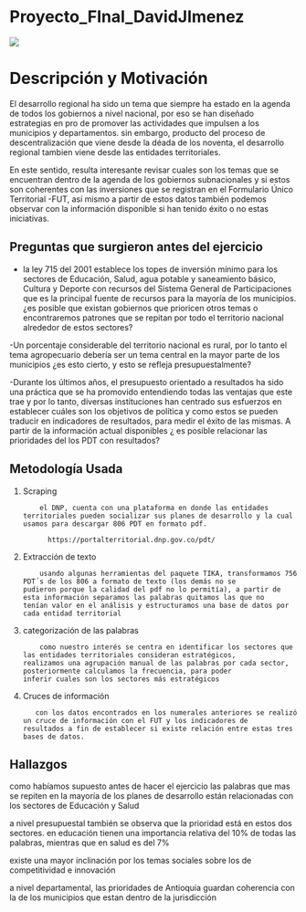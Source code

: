 # Proyecto_FInal_DavidJImenez


<img src="Word Art.png.png">

# Descripción y Motivación

El desarrollo regional ha sido un tema que siempre ha estado en la agenda de todos los gobiernos a nivel nacional, por eso se han diseñado estrategias en pro de promover las actividades que impulsen a los municipios y departamentos. sin embargo, producto del proceso de descentralización que viene desde la déada de los noventa, el desarrollo regional tambien viene desde las entidades territoriales.

En este sentido, resulta interesante revisar cuales son los temas que se encuentran dentro de la agenda de los gobiernos subnacionales y si estos son coherentes con las inversiones que se registran en el Formulario Único Territorial -FUT, así mismo a partir de estos datos también podemos observar con la información disponible si han tenido éxito o no estas iniciativas.



## Preguntas que surgieron antes del ejercicio

- la ley 715 del 2001 establece los topes de inversión mínimo para los sectores de Educación, Salud, agua potable y saneamiento básico, Cultura y Deporte con recursos del Sistema General de Participaciones que es la principal fuente de recursos para la mayoría de los municipios. ¿es posible que existan gobiernos que prioricen otros temas o encontraremos patrones que se repitan por todo el territorio nacional alrededor de estos sectores?

-Un porcentaje considerable del territorio nacional es rural, por lo tanto el tema agropecuario debería ser un tema central en la mayor parte de los municipios ¿es esto cierto, y esto se refleja presupuestalmente?

-Durante los últimos años, el presupuesto orientado a resultados ha sido una práctica que se ha promovido entendiendo todas las ventajas que este trae y por lo tanto, diversas instituciones han centrado sus esfuerzos en establecer cuáles son los objetivos de política y como estos se pueden traducir en indicadores de resultados, para medir el éxito de las mismas. A partir de la información actual disponibles ¿ es posible relacionar las prioridades del los PDT con resultados?


## Metodología Usada  

1. Scraping

           el DNP, cuenta con una plataforma en donde las entidades territoriales pueden socializar sus planes de desarrollo y la cual              usamos para descargar 806 PDT en formato pdf.
           
             https://portalterritorial.dnp.gov.co/pdt/
             
 2. Extracción de texto
            
            usando algunas herramientas del paquete TIKA, transformamos 756 PDT´s de los 806 a formato de texto (los demás no se                     pudieron porque la calidad del pdf no lo permitía), a partir de esta información separamos las palabras quitamos las que no             tenían valor en el análisis y estructuramos una base de datos por cada entidad territorial
              
 3. categorización de las palabras 
 
            como nuestro interés se centra en identificar los sectores que las entidades territoriales consideran estratégicos,                     realizamos una agrupación manual de las palabras por cada sector, posteriormente calculamos la frecuencia, para poder                   inferir cuales son los sectores más estratégicos 
            
  4. Cruces de información
  
            con los datos encontrados en los numerales anteriores se realizó un cruce de información con el FUT y los indicadores de                 resultados a fin de establecer si existe relación entre estas tres bases de datos.
            
            
      
## Hallazgos

como habíamos supuesto antes de hacer el ejercicio las palabras que mas se repiten en la mayoría de los planes de desarrollo están relacionadas con los sectores de Educación y Salud

a nivel presupuestal también se observa que la prioridad está en estos dos sectores. en educación tienen una importancia relativa del  10% de todas las palabras, mientras que en salud es del 7%

existe una mayor inclinación por los temas sociales sobre los de competitividad e innovación

a nivel departamental, las prioridades de Antioquia guardan coherencia con la de los municipios que estan dentro de la jurisdicción



          
  
